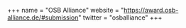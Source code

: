 +++
name = "OSB Alliance"
website = "https://award.osb-alliance.de/#submission"
twitter = "osballiance"
+++